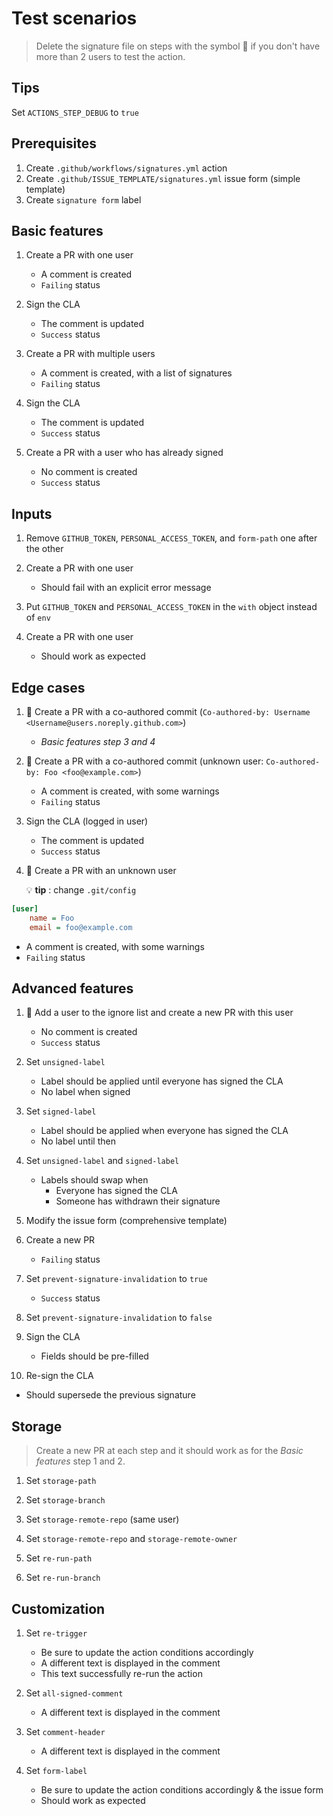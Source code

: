 # Test scenarios

> Delete the signature file on steps with the symbol 🔁 if you don't have more
> than 2 users to test the action.

## Tips

Set `ACTIONS_STEP_DEBUG` to `true`

## Prerequisites

1. Create `.github/workflows/signatures.yml` action
2. Create `.github/ISSUE_TEMPLATE/signatures.yml` issue form (simple template)
3. Create `signature form` label

## Basic features

1. Create a PR with one user
   - A comment is created
   - `Failing` status

2. Sign the CLA
   - The comment is updated
   - `Success` status

3. Create a PR with multiple users
   - A comment is created, with a list of signatures
   - `Failing` status

4. Sign the CLA
   - The comment is updated
   - `Success` status

5. Create a PR with a user who has already signed
   - No comment is created
   - `Success` status

## Inputs

1. Remove `GITHUB_TOKEN`, `PERSONAL_ACCESS_TOKEN`, and `form-path` one after the
   other

2. Create a PR with one user
   - Should fail with an explicit error message

3. Put `GITHUB_TOKEN` and `PERSONAL_ACCESS_TOKEN` in the `with` object instead
   of `env`

4. Create a PR with one user
   - Should work as expected

## Edge cases

1. 🔁 Create a PR with a co-authored commit (`Co-authored-by: Username <Username@users.noreply.github.com>`)
   - _Basic features step 3 and 4_

2. 🔁 Create a PR with a co-authored commit (unknown user: `Co-authored-by: Foo <foo@example.com>`)
   - A comment is created, with some warnings
   - `Failing` status

3. Sign the CLA (logged in user)
   - The comment is updated
   - `Success` status

4. 🔁 Create a PR with an unknown user
   
   💡 **tip** : change `.git/config`
```ini
[user]
	name = Foo
	email = foo@example.com
```

   - A comment is created, with some warnings
   - `Failing` status

## Advanced features

1. 🔁 Add a user to the ignore list and create a new PR with this user
   - No comment is created
   - `Success` status

2. Set `unsigned-label`
   - Label should be applied until everyone has signed the CLA
   - No label when signed

3. Set `signed-label`
   - Label should be applied when everyone has signed the CLA
   - No label until then

4. Set `unsigned-label` and `signed-label`
   - Labels should swap when
     - Everyone has signed the CLA
     - Someone has withdrawn their signature

5. Modify the issue form (comprehensive template)

6. Create a new PR
   - `Failing` status

7. Set `prevent-signature-invalidation` to `true`
   - `Success` status

8. Set `prevent-signature-invalidation` to `false`
9. Sign the CLA
   - Fields should be pre-filled

10. Re-sign the CLA
   - Should supersede the previous signature

## Storage

> Create a new PR at each step and it should work as for the _Basic features_
> step 1 and 2.

1. Set `storage-path`

2. Set `storage-branch`

3. Set `storage-remote-repo` (same user)

4. Set `storage-remote-repo` and `storage-remote-owner`

5. Set `re-run-path`

6. Set `re-run-branch`

## Customization

1. Set `re-trigger`
   - Be sure to update the action conditions accordingly
   - A different text is displayed in the comment
   - This text successfully re-run the action

2. Set `all-signed-comment`
   - A different text is displayed in the comment

3. Set `comment-header`
   - A different text is displayed in the comment

4. Set `form-label`
   - Be sure to update the action conditions accordingly & the issue form
   - Should work as expected
